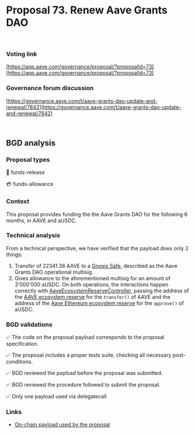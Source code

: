 # Proposal 73. Renew Aave Grants DAO

<br>

### Voting link
[https://app.aave.com/governance/proposal/?proposalId=73](https://app.aave.com/governance/proposal/?proposalId=73)

### Governance forum discussion
[https://governance.aave.com/t/aave-grants-dao-update-and-renewal/7842](https://governance.aave.com/t/aave-grants-dao-update-and-renewal/7842)

<br>

## BGD analysis

### Proposal types

:money_with_wings: funds-release

:credit_card: funds-allowance

### Context
This proposal provides funding the the Aave Grants DAO for the following 6 months, in AAVE and aUSDC. 

### Technical analysis
From a technical perspective, we have verified that the payload does only 2 things:
1. Transfer of 22341.38 AAVE to a [Gnosis Safe](https://etherscan.io/address/0x89C51828427F70D77875C6747759fB17Ba10Ceb0), described as the Aave Grants DAO operational multisig.
2. Gives allowance to the aforementioned multisig for an amount of 3'000'000 aUSDC.
On both operations, the interactions happen correctly with [AaveEcosystemReserveController](https://etherscan.io/address/0x3d569673dAa0575c936c7c67c4E6AedA69CC630C#code), passing the address of the [AAVE ecosystem reserve](https://etherscan.io/address/0x25F2226B597E8F9514B3F68F00f494cF4f286491#code) for the `transfer()` of AAVE and the address of the [Aave Ethereum ecosystem reserve](https://etherscan.io/address/0x464C71f6c2F760DdA6093dCB91C24c39e5d6e18c#code) for the `approve()` of aUSDC.

### BGD validations

:white_check_mark: The code on the proposal payload corresponds to the proposal specification.

:white_check_mark: The proposal includes a proper tests suite, checking all necessary post-conditions.

:white_check_mark: BGD reviewed the payload before the proposal was submitted.

:white_check_mark: BGD reviewed the procedure followed to submit the proposal.

:white_check_mark: Only one payload used via delegatecall

### Links
- [On-chain payload used by the proposal](https://etherscan.io/address/0x8E7DF91fEd22C192a3aA1BB6143879295EE91295#code)